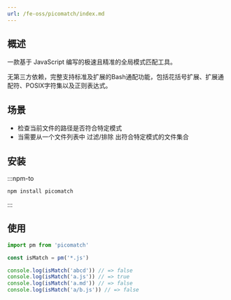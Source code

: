 ```yaml
---
url: /fe-oss/picomatch/index.md
---
```

## 概述

一款基于 JavaScript 编写的极速且精准的全局模式匹配工具。

无第三方依赖，完整支持标准及扩展的Bash通配功能，包括花括号扩展、扩展通配符、POSIX字符集以及正则表达式。

## 场景

* 检查当前文件的路径是否符合特定模式
* 当需要从一个文件列表中 过滤/排除 出符合特定模式的文件集合

## 安装

:::npm-to

```sh
npm install picomatch
```

:::

## 使用

```ts
import pm from 'picomatch'

const isMatch = pm('*.js')

console.log(isMatch('abcd')) // => false
console.log(isMatch('a.js')) // => true
console.log(isMatch('a.md')) // => false
console.log(isMatch('a/b.js')) // => false
```
